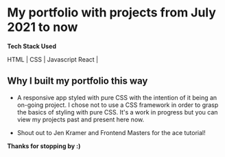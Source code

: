 # My portfolio with projects from July 2021 to now

**Tech Stack Used**

HTML | CSS | Javascript
React | 

## Why I built my portfolio this way

- A responsive app styled with pure CSS with the intention of it being an on-going project. I chose not to use a CSS framework in order to grasp the basics of styling with pure CSS. It's a work in progress but you can view my projects past and present here now.

- Shout out to Jen Kramer and Frontend Masters for the ace tutorial!

**Thanks for stopping by :)**
